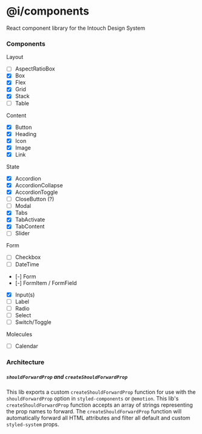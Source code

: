 # @i/components

React component library for the Intouch Design System
<br>


### Components

Layout
 - [ ] AspectRatioBox
 - [x] Box
 - [x] Flex
 - [x] Grid
 - [x] Stack
 - [ ] Table

Content
 - [x] Button
 - [x] Heading
 - [x] Icon
 - [x] Image
 - [x] Link

State
 - [x] Accordion
 - [x] AccordionCollapse
 - [x] AccordionToggle
 - [ ] CloseButton (?)
 - [ ] Modal
 - [x] Tabs
 - [x] TabActivate
 - [x] TabContent
 - [ ] Slider

Form
 - [ ] Checkbox
 - [ ] DateTime
 - [-] Form
 - [-] FormItem / FormField
 - [x] Input(s)
 - [ ] Label
 - [ ] Radio
 - [ ] Select
 - [ ] Switch/Toggle

Molecules
 - [ ] Calendar



### Architecture

##### `shouldForwardProp` and `createShouldForwardProp`

This lib exports a custom `createShouldForwardProp` function for use with the `shouldForwardProp` option in `styled-components` or `@emotion`. This lib's `createShouldForwardProp` function accepts an array of strings representing the prop names to forward. The `createShouldForwardProp` function will automatically forward all HTML attributes and filter all default and custom `styled-system` props.